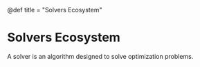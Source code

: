 @def title = "Solvers Ecosystem"

# Solvers Ecosystem

A solver is an algorithm designed to solve optimization problems.